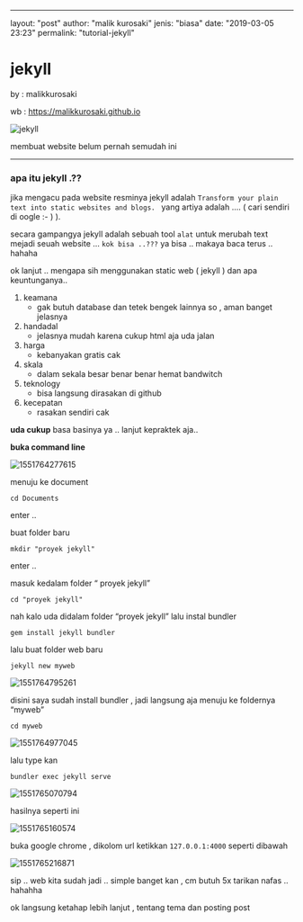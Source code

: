 ---
layout: "post"
author: "malik kurosaki"
jenis: "biasa"
date: "2019-03-05 23:23"
permalink: "tutorial-jekyll"
# jekyll

by : malikkurosaki

wb : https://malikkurosaki.github.io

![jekyll](assets/logo-2x.png)

membuat website belum pernah semudah ini

------

### apa itu jekyll .??

jika mengacu pada website resminya jekyll adalah `Transform your plain text into static websites and blogs. ` yang artiya adalah …. ( cari sendiri di oogle  :- ) ).

secara gampangya jekyll adalah sebuah tool ` alat ` untuk merubah text mejadi seuah website … `kok bisa ..???` ya bisa .. makaya baca terus .. hahaha



ok lanjut .. mengapa sih menggunakan static web ( jekyll ) dan apa keuntunganya.. 

1. keamana 
   - gak butuh database dan tetek bengek lainnya so , aman banget jelasnya
2. handadal 
   - jelasnya mudah karena cukup html aja uda jalan
3. harga
   - kebanyakan gratis cak
4. skala
   - dalam sekala besar benar benar hemat bandwitch
5. teknology
   - bisa langsung dirasakan di github
6. kecepatan
   - rasakan sendiri cak

__uda cukup__ basa basinya ya .. lanjut kepraktek aja.. 



__buka command line__

![1551764277615](assets/1551764277615.png)



menuju ke document

```
cd Documents
```

enter ..

buat folder baru 

```
mkdir "proyek jekyll"
```

enter ..

masuk kedalam folder “ proyek jekyll”

```
cd "proyek jekyll"
```

nah kalo uda didalam folder “proyek jekyll” lalu instal bundler

```
gem install jekyll bundler
```

lalu buat folder web baru

```
jekyll new myweb
```

![1551764795261](assets/1551764795261.png)

disini saya sudah install bundler , jadi langsung aja menuju ke foldernya “myweb” 

```
cd myweb
```



![1551764977045](assets/1551764977045.png)



lalu type kan 

```
bundler exec jekyll serve
```

![1551765070794](assets/1551765070794.png)

hasilnya seperti ini

![1551765160574](assets/1551765160574.png)

buka google chrome , dikolom url ketikkan `127.0.0.1:4000` seperti dibawah

![1551765216871](assets/1551765216871.png)



sip .. web kita sudah jadi .. simple banget kan , cm butuh 5x tarikan nafas .. hahahha

ok langsung ketahap lebih lanjut , tentang tema dan posting post































